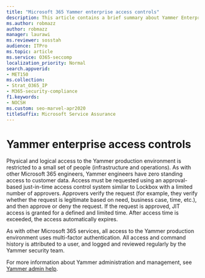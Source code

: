 ```yaml
---
title: "Microsoft 365 Yammer enterprise access controls"
description: This article contains a brief summary about Yammer Enterprise Access Controls in the production environment.
ms.author: robmazz
author: robmazz
manager: laurawi
ms.reviewer: sosstah
audience: ITPro
ms.topic: article
ms.service: O365-seccomp
localization_priority: Normal
search.appverid:
- MET150
ms.collection:
- Strat_O365_IP
- M365-security-compliance
f1.keywords:
- NOCSH
ms.custom: seo-marvel-apr2020
titleSuffix: Microsoft Service Assurance
---
```


# Yammer enterprise access controls 

Physical and logical access to the Yammer production environment is restricted to a small set of people (infrastructure and operations). As with other Microsoft 365 engineers, Yammer engineers have zero standing access to customer data. Access must be requested using an approval-based just-in-time access control system similar to Lockbox with a limited number of approvers. Approvers verify the request (for example, they verify whether the request is legitimate based on need, business case, time, etc.), and then approve or deny the request. If the request is approved, JIT access is granted for a defined and limited time. After access time is exceeded, the access automatically expires.

As with other Microsoft 365 services, all access to the Yammer production environment uses multi-factor authentication. All access and command history is attributed to a user, and logged and reviewed regularly by the Yammer security team.

For more information about Yammer administration and management, see [Yammer admin help](https://docs.microsoft.com/yammer/yammer-landing-page).